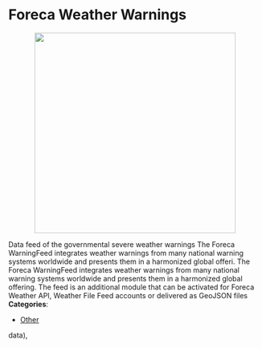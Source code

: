 # Foreca Weather Warnings

<p align="center">
    <img width="400" src="https://raw.githubusercontent.com/awesome-apis/awesome-apis/apis/foreca-weather-warnings/logo_256x256.png" />
</p>


Data feed of the governmental severe weather warnings The Foreca WarningFeed integrates weather warnings from many national warning systems worldwide and presents them in a harmonized global offeri. The Foreca WarningFeed integrates weather warnings from many national warning systems worldwide and presents them in a harmonized global offering.  The feed is an additional module that can be activated for Foreca Weather API, Weather File Feed accounts or delivered as GeoJSON files
**Categories**:

- [Other](https://github/awesome-apis/awesome-apis#other)



data),


